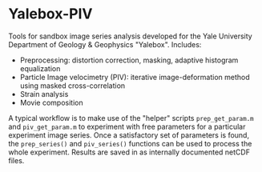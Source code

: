 # Yalebox-PIV

Tools for sandbox image series analysis developed for the Yale University
Department of Geology &amp; Geophysics "Yalebox". Includes:

- Preprocessing: distortion correction, masking, adaptive histogram equalization 
- Particle Image velocimetry (PIV): iterative image-deformation method using masked cross-correlation
- Strain analysis
- Movie composition

A typical workflow is to make use of the "helper" scripts `prep_get_param.m`
and `piv_get_param.m` to experiment with free parameters for a particular
experiment image series. Once a satisfactory set of parameters is found, the
`prep_series()` and `piv_series()` functions can be used to process the whole
experiment. Results are saved in as internally documented netCDF files. 
